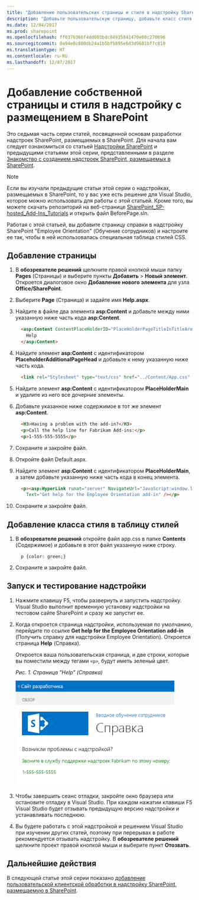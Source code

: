 ```yaml
---
title: "Добавление пользовательских страницы и стиля в надстройку SharePoint, размещаемую в SharePoint"
description: "Добавьте пользовательскую страницу, добавьте класс стиля в таблицу стилей, а затем запустите и протестируйте надстройку."
ms.date: 12/04/2017
ms.prod: sharepoint
ms.openlocfilehash: ff0376366f4dd003bdc84935841470e00c270696
ms.sourcegitcommit: 0a94e0c600db24a1b5bf5895e6d3d9681bf7c810
ms.translationtype: HT
ms.contentlocale: ru-RU
ms.lasthandoff: 12/07/2017
---
```

# <a name="add-a-custom-page-and-style-to-a-sharepoint-hosted-sharepoint-add-in"></a>Добавление собственной страницы и стиля в надстройку с размещением в SharePoint

Это седьмая часть серии статей, посвященной основам разработки надстроек SharePoint, размещаемых в SharePoint. Для начала вам следует ознакомиться со статьей [Надстройки SharePoint](sharepoint-add-ins.md) и предыдущими статьями этой серии, представленными в разделе [Знакомство с созданием надстроек SharePoint, размещаемых в SharePoint](get-started-creating-sharepoint-hosted-sharepoint-add-ins.md#Nextsteps). 
    
> [!NOTE]
> Если вы изучали предыдущие статьи этой серии о надстройках, размещаемых в SharePoint, то у вас уже есть решение для Visual Studio, которое можно использовать для работы с этой статьей. Кроме того, вы можете скачать репозиторий на веб-странице [SharePoint_SP-hosted_Add-Ins_Tutorials](https://github.com/OfficeDev/SharePoint_SP-hosted_Add-Ins_Tutorials) и открыть файл BeforePage.sln.

Работая с этой статьей, вы добавите страницу справки в надстройку SharePoint "Employee Orientation" (Обучение сотрудников) и настроите ее так, чтобы в ней использовалась специальная таблица стилей CSS. 

## <a name="add-a-page"></a>Добавление страницы

1. В **обозревателе решений** щелкните правой кнопкой мыши папку **Pages** (Страницы) и выберите пункты **Добавить** > **Новый элемент**. Откроется диалоговое окно **Добавление нового элемента** для узла **Office/SharePoint**.

2. Выберите **Page** (Страница) и задайте имя **Help.aspx**. 

3. Найдите в файле два элемента **asp:Content** и добавьте между ними указанную ниже часть кода **asp:Content**.
    
    ```HTML
      <asp:Content ContentPlaceHolderID="PlaceHolderPageTitleInTitleArea" runat="server">
        Help
      </asp:Content> 
    ```

4. Найдите элемент **asp:Content** с идентификатором **PlaceholderAdditionalPageHead** и добавьте к нему указанную ниже часть кода.
    
    ```HTML
      <link rel="Stylesheet" type="text/css" href="../Content/App.css" />
    ```

5. Найдите элемент **asp:Content** с идентификатором **PlaceHolderMain** и удалите из него все дочерние элементы.

6. Добавьте указанное ниже содержимое в тот же элемент **asp:Content**.
    
    ```HTML
      <H3>Having a problem with the add-in?</H3>
      <p>Call the help line for Fabrikam Add-ins:</p>
      <p>1-555-555-5555</p>
    ```

7. Сохраните и закройте файл.

8. Откройте файл Default.aspx.

9. Найдите элемент **asp:Content** с идентификатором **PlaceHolderMain**, а затем добавьте указанную ниже часть кода в конец элемента. 
    
    ```HTML
      <p><asp:HyperLink runat="server" NavigateUrl="JavaScript:window.location = _spPageContextInfo.webAbsoluteUrl + '/Pages/Help.aspx';" 
        Text="Get help for the Employee Orientation add-in" /></p>
    ```

10. Сохраните и закройте файл.

## <a name="add-a-style-class-to-the-stylesheet"></a>Добавление класса стиля в таблицу стилей

1. В **обозревателе решений** откройте файл app.css в папке **Contents** (Содержимое) и добавьте в этот файл указанную ниже строку.
    
    ```
      p {color: green;}
    ```

2. Сохраните и закройте файл.

## <a name="run-and-test-the-add-in"></a>Запуск и тестирование надстройки

1. Нажмите клавишу F5, чтобы развернуть и запустить надстройку. Visual Studio выполнит временную установку надстройки на тестовом сайте SharePoint и сразу же запустит ее. 

2. Когда откроется страница надстройки, используемая по умолчанию, перейдите по ссылке **Get help for the Employee Orientation add-in** (Получить справку для надстройки Employee Orientation). Откроется страница **Help** (Справка).
    
   Откроется ваша пользовательская страница, и две строки, которые вы поместили между тегами `<p>`, будут иметь зеленый цвет.

   *Рис. 1. Страница "Help" (Справка)*

   ![Страница SharePoint с заголовком "Help" (Справка). Она содержит черную строку заголовка, за которой следуют две зеленые текстовые строки.](../images/2df51ab0-5b24-4a37-8b6a-6e95dbb1aeaa.PNG)

3. Чтобы завершить сеанс отладки, закройте окно браузера или остановите отладку в Visual Studio. При каждом нажатии клавиши F5 Visual Studio будет отзывать предыдущую версию надстройки и устанавливать последнюю.

4. Вы будете работать с этой надстройкой и решением Visual Studio при изучении других статей, поэтому при перерывах в работе рекомендуется отзывать надстройку. В **обозревателе решений** щелкните проект правой кнопкой мыши и выберите пункт **Отозвать**.

## <a name="next-steps"></a>Дальнейшие действия
<a name="Nextsteps"> </a>

В следующей статье этой серии показано [добавление пользовательской клиентской обработки в надстройку SharePoint, размещаемую в SharePoint](add-custom-client-side-rendering-to-a-sharepoint-hosted-sharepoint-add-in.md).
 

 


